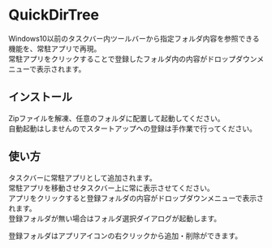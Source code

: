 ﻿# QuickDirTree

Windows10以前のタスクバー内ツールバーから指定フォルダ内容を参照できる機能を、常駐アプリで再現。  
常駐アプリをクリックすることで登録したフォルダ内の内容がドロップダウンメニューで表示されます。

## インストール

Zipファイルを解凍、任意のフォルダに配置して起動してください。  
自動起動はしませんのでスタートアップへの登録は手作業で行ってください。

## 使い方

タスクバーに常駐アプリとして追加されます。  
常駐アプリを移動させタスクバー上に常に表示させてください。  
アプリをクリックすると登録フォルダの内容がドロップダウンメニューで表示されます。  
登録フォルダが無い場合はフォルダ選択ダイアログが起動します。  

登録フォルダはアプリアイコンの右クリックから追加・削除ができます。
